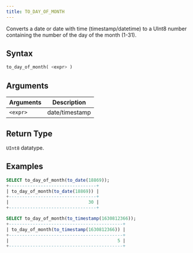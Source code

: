```yaml
---
title: TO_DAY_OF_MONTH
---
```


Converts a date or date with time (timestamp/datetime) to a UInt8 number containing the number of the day of the month (1-31).

## Syntax

```sql
to_day_of_month( <expr> )
```

## Arguments

| Arguments   | Description |
| ----------- | ----------- |
| `<expr>` | date/timestamp |

## Return Type
`UInt8` datatype.

## Examples

```sql
SELECT to_day_of_month(to_date(18869));
+---------------------------------+
| to_day_of_month(to_date(18869)) |
+---------------------------------+
|                              30 |
+---------------------------------+

SELECT to_day_of_month(to_timestamp(1630812366));
+-------------------------------------------+
| to_day_of_month(to_timestamp(1630812366)) |
+-------------------------------------------+
|                                         5 |
+-------------------------------------------+
```
